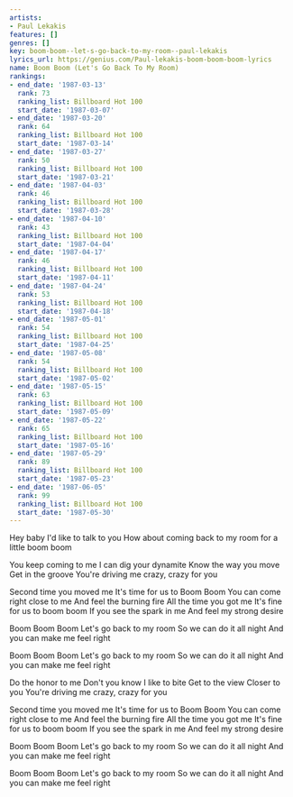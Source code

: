 ```yaml
---
artists:
- Paul Lekakis
features: []
genres: []
key: boom-boom--let-s-go-back-to-my-room--paul-lekakis
lyrics_url: https://genius.com/Paul-lekakis-boom-boom-boom-lyrics
name: Boom Boom (Let's Go Back To My Room)
rankings:
- end_date: '1987-03-13'
  rank: 73
  ranking_list: Billboard Hot 100
  start_date: '1987-03-07'
- end_date: '1987-03-20'
  rank: 64
  ranking_list: Billboard Hot 100
  start_date: '1987-03-14'
- end_date: '1987-03-27'
  rank: 50
  ranking_list: Billboard Hot 100
  start_date: '1987-03-21'
- end_date: '1987-04-03'
  rank: 46
  ranking_list: Billboard Hot 100
  start_date: '1987-03-28'
- end_date: '1987-04-10'
  rank: 43
  ranking_list: Billboard Hot 100
  start_date: '1987-04-04'
- end_date: '1987-04-17'
  rank: 46
  ranking_list: Billboard Hot 100
  start_date: '1987-04-11'
- end_date: '1987-04-24'
  rank: 53
  ranking_list: Billboard Hot 100
  start_date: '1987-04-18'
- end_date: '1987-05-01'
  rank: 54
  ranking_list: Billboard Hot 100
  start_date: '1987-04-25'
- end_date: '1987-05-08'
  rank: 54
  ranking_list: Billboard Hot 100
  start_date: '1987-05-02'
- end_date: '1987-05-15'
  rank: 63
  ranking_list: Billboard Hot 100
  start_date: '1987-05-09'
- end_date: '1987-05-22'
  rank: 65
  ranking_list: Billboard Hot 100
  start_date: '1987-05-16'
- end_date: '1987-05-29'
  rank: 89
  ranking_list: Billboard Hot 100
  start_date: '1987-05-23'
- end_date: '1987-06-05'
  rank: 99
  ranking_list: Billboard Hot 100
  start_date: '1987-05-30'
---
```

Hey baby I'd like to talk to you
How about coming back to my room for a little boom boom

You keep coming to me
I can dig your dynamite
Know the way you move
Get in the groove
You're driving me crazy, crazy for you

Second time you moved me
It's time for us to Boom Boom
You can come right close to me
And feel the burning fire
All the time you got me
It's fine for us to boom boom
If you see the spark in me
And feel my strong desire

Boom Boom Boom
Let's go back to my room
So we can do it all night
And you can make me feel right

Boom Boom Boom
Let's go back to my room
So we can do it all night
And you can make me feel right

Do the honor to me
Don't you know I like to bite
Get to the view
Closer to you
You're driving me crazy, crazy for you

Second time you moved me
It's time for us to Boom Boom
You can come right close to me
And feel the burning fire
All the time you got me
It's fine for us to boom boom
If you see the spark in me
And feel my strong desire

Boom Boom Boom
Let's go back to my room
So we can do it all night
And you can make me feel right

Boom Boom Boom
Let's go back to my room
So we can do it all night
And you can make me feel right
